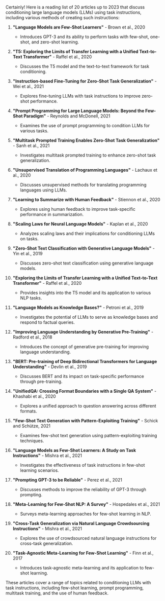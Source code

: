 Certainly! Here is a reading list of 20 articles up to 2023 that discuss conditioning large language models (LLMs) using task instructions, including various methods of creating such instructions:

1. **"Language Models are Few-Shot Learners"** - Brown et al., 2020
   - Introduces GPT-3 and its ability to perform tasks with few-shot, one-shot, and zero-shot learning.

2. **"T5: Exploring the Limits of Transfer Learning with a Unified Text-to-Text Transformer"** - Raffel et al., 2020
   - Discusses the T5 model and the text-to-text framework for task conditioning.

3. **"Instruction-based Fine-Tuning for Zero-Shot Task Generalization"** - Wei et al., 2021
   - Explores fine-tuning LLMs with task instructions to improve zero-shot performance.

4. **"Prompt Programming for Large Language Models: Beyond the Few-Shot Paradigm"** - Reynolds and McDonell, 2021
   - Examines the use of prompt programming to condition LLMs for various tasks.

5. **"Multitask Prompted Training Enables Zero-Shot Task Generalization"** - Sanh et al., 2021
   - Investigates multitask prompted training to enhance zero-shot task generalization.

6. **"Unsupervised Translation of Programming Languages"** - Lachaux et al., 2020
   - Discusses unsupervised methods for translating programming languages using LLMs.

7. **"Learning to Summarize with Human Feedback"** - Stiennon et al., 2020
   - Explores using human feedback to improve task-specific performance in summarization.

8. **"Scaling Laws for Neural Language Models"** - Kaplan et al., 2020
   - Analyzes scaling laws and their implications for conditioning LLMs on tasks.

9. **"Zero-Shot Text Classification with Generative Language Models"** - Yin et al., 2019
   - Discusses zero-shot text classification using generative language models.

10. **"Exploring the Limits of Transfer Learning with a Unified Text-to-Text Transformer"** - Raffel et al., 2020
    - Provides insights into the T5 model and its application to various NLP tasks.

11. **"Language Models as Knowledge Bases?"** - Petroni et al., 2019
    - Investigates the potential of LLMs to serve as knowledge bases and respond to factual queries.

12. **"Improving Language Understanding by Generative Pre-Training"** - Radford et al., 2018
    - Introduces the concept of generative pre-training for improving language understanding.

13. **"BERT: Pre-training of Deep Bidirectional Transformers for Language Understanding"** - Devlin et al., 2019
    - Discusses BERT and its impact on task-specific performance through pre-training.

14. **"UnifiedQA: Crossing Format Boundaries with a Single QA System"** - Khashabi et al., 2020
    - Explores a unified approach to question answering across different formats.

15. **"Few-Shot Text Generation with Pattern-Exploiting Training"** - Schick and Schütze, 2021
    - Examines few-shot text generation using pattern-exploiting training techniques.

16. **"Language Models as Few-Shot Learners: A Study on Task Instructions"** - Mishra et al., 2021
    - Investigates the effectiveness of task instructions in few-shot learning scenarios.

17. **"Prompting GPT-3 to be Reliable"** - Perez et al., 2021
    - Discusses methods to improve the reliability of GPT-3 through prompting.

18. **"Meta-Learning for Few-Shot NLP: A Survey"** - Hospedales et al., 2021
    - Surveys meta-learning approaches for few-shot learning in NLP.

19. **"Cross-Task Generalization via Natural Language Crowdsourcing Instructions"** - Mishra et al., 2021
    - Explores the use of crowdsourced natural language instructions for cross-task generalization.

20. **"Task-Agnostic Meta-Learning for Few-Shot Learning"** - Finn et al., 2017
    - Introduces task-agnostic meta-learning and its application to few-shot learning.

These articles cover a range of topics related to conditioning LLMs with task instructions, including few-shot learning, prompt programming, multitask training, and the use of human feedback.